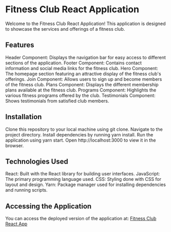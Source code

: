 # Fitness Club React Application

Welcome to the Fitness Club React Application! This application is designed to showcase the services and offerings of a fitness club.

## Features

Header Component: Displays the navigation bar for easy access to different sections of the application.
Footer Component: Contains contact information and social media links for the fitness club.
Hero Component: The homepage section featuring an attractive display of the fitness club's offerings.
Join Component: Allows users to sign up and become members of the fitness club.
Plans Component: Displays the different membership plans available at the fitness club.
Programs Component: Highlights the various fitness programs offered by the club.
Testimonials Component: Shows testimonials from satisfied club members.


## Installation
Clone this repository to your local machine using git clone.
Navigate to the project directory.
Install dependencies by running yarn install.
Run the application using yarn start.
Open http://localhost:3000 to view it in the browser.


## Technologies Used
React: Built with the React library for building user interfaces.
JavaScript: The primary programming language used.
CSS: Styling done with CSS for layout and design.
Yarn: Package manager used for installing dependencies and running scripts.


## Accessing the Application

You can access the deployed version of the application at: [Fitness Club React App](https://fitclub-qxz.pages.dev/)
